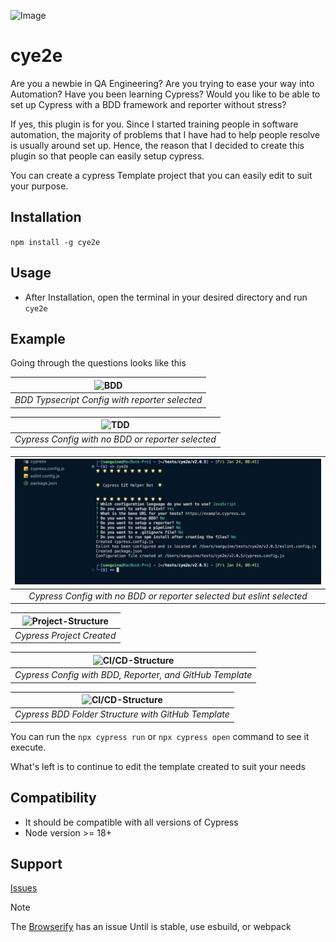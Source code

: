 ![Image](shots/cye2e_banner.png)
# cye2e

Are you a newbie in QA Engineering? Are you trying to ease your way into Automation? Have you been learning Cypress? Would you like to be able to set up Cypress with a BDD framework and reporter without stress?

If yes, this plugin is for you. Since I started training people in software automation, the majority of problems that I have had to help people resolve is usually around set up. Hence, the reason that I decided to create this plugin so that people can easily setup cypress.

You can create a cypress Template project that you can easily edit to suit your purpose.

## Installation
`npm install -g cye2e`

## Usage
 - After Installation, open the terminal in your desired directory and run `cye2e`

 ## Example

 Going through the questions looks like this


| ![BDD](shots/cy-e2e-09.jpg)   |
|:--:| 
| *BDD Typsecript Config with reporter selected* |

| ![TDD](shots/cy-e2e-10.jpg) |
|:--:| 
| *Cypress Config with no BDD or reporter selected* |


| ![TDD and Eslint](shots/cy-e2e-17.png) |
|:--:| 
| *Cypress Config with no BDD or reporter selected but eslint selected* |

| ![Project-Structure](shots/cy-e2e-11.jpg) |
|:--:| 
| *Cypress Project Created* |

| ![CI/CD-Structure](shots/cy-e2e-16.jpg) |
|:--:| 
| *Cypress Config with BDD, Reporter, and GitHub Template* |

| ![CI/CD-Structure](shots/cy-e2e-15.jpg) |
|:--:| 
| *Cypress BDD Folder Structure with GitHub Template* |

 You can run the `npx cypress run` or `npx cypress open` command to see it execute.

 What's left is to continue to edit the template created to suit your needs


## Compatibility

- It should be compatible with all versions of Cypress 
- Node version >= 18+

## Support

[Issues](https://github.com/bhadmus/cy-config/issues)

> [!NOTE]
> The [Browserify](https://github.com/badeball/cypress-cucumber-preprocessor/issues/1273) has an issue
> Until is stable, use esbuild, or webpack
